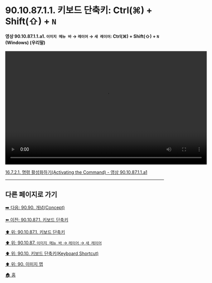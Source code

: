 # 90.10.87.1.1. 키보드 단축키: Ctrl(⌘) + Shift(⇧) + `N`

<a id="90-10-87-01-01-a1"></a>

#### 영상 90.10.87.1.1.a1. `이미지 메뉴 바` → `레이어` → `새 레이어`: Ctrl(⌘) + Shift(⇧) + `N` (Windows) (우리말)
<video controls="controls" width="640" height="360" src="https://github.com/user-attachments/assets/c115900f-3c7c-4cb9-84e0-1b852385077e"></video>

[16.7.2.1. 명령 활성화하기(Activating the Command) - 영상 90.10.87.1.1.a1](./16-07-02-01-activating_the_command.md#90-10-87-01-01-a1)

***

## 다른 페이지로 가기

[➡️ 다음: 90.90. 개념(Concept)](./90-90-00-concept.md)

[⬅️ 이전: 90.10.87.1. 키보드 단축키](./90-10-87-01-00-keyboard_shortcut.md)

[⬆️ 위: 90.10.87.1. 키보드 단축키](./90-10-87-01-00-keyboard_shortcut.md)

[⬆️ 위: 90.10.87. `이미지 메뉴 바` → `레이어` → `새 레이어`](./90-10-87-00-menu_layer_new_layer.md)

[⬆️ 위: 90.10. 키보드 단축키(Keyboard Shortcut)](./90-10-00-keyboard_shortcut.md)

[⬆️ 위: 90. 이미지 맵](./90-00-image-map.md)

[🏠 홈](./00-home.md)